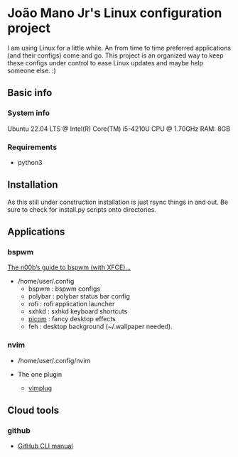 # João Mano Jr's Linux configuration project

I am using Linux for a little while. An from time to time preferred applications (and their configs)
come and go.  This project is an organized way to keep these configs under control to ease Linux
updates and maybe help someone else. :)


## Basic info


### System info

Ubuntu 22.04 LTS @ Intel(R) Core(TM) i5-4210U CPU @ 1.70GHz RAM: 8GB


### Requirements

- python3


## Installation

As this still under construction installation is just rsync things in and out. Be sure to check for
install.py scripts onto directories.


## Applications


### bspwm

[The n00b’s guide to bspwm (with XFCE)…](https://bgdawes.github.io/bspwm-xfce-dotfiles/)

- /home/user/.config
    - bspwm : bspwm configs
    - polybar : polybar status bar config
    - rofi : rofi application launcher
    - sxhkd : sxhkd keyboard shortcuts
    - [picom](https://wiki.archlinux.org/title/picom) : fancy desktop effects
    - feh : desktop background (~/.wallpaper needed).


### nvim

- /home/user/.config/nvim

- The one plugin
    - [vimplug](https://github.com/junegunn/vim-plug)


## Cloud tools


### github

- [GitHub CLI manual](https://cli.github.com/manual/)
